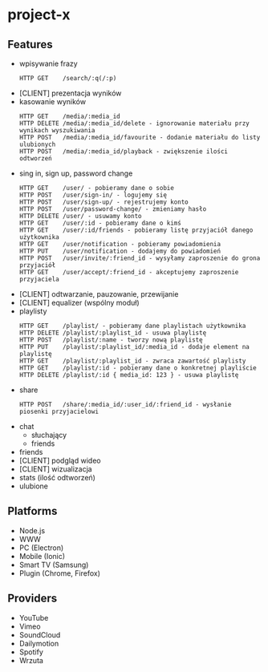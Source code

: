 # project-x

## Features

 - wpisywanie frazy
    ```
    HTTP GET    /search/:q(/:p)
    ``` 
 - [CLIENT] prezentacja wyników
 - kasowanie wyników
    ```
    HTTP GET    /media/:media_id
    HTTP DELETE /media/:media_id/delete - ignorowanie materiału przy wynikach wyszukiwania
    HTTP POST   /media/:media_id/favourite - dodanie materiału do listy ulubionych
    HTTP POST   /media/:media_id/playback - zwiększenie ilości odtworzeń
    ```
 - sing in, sign up, password change
    ```
    HTTP GET    /user/ - pobieramy dane o sobie
    HTTP POST   /user/sign-in/ - logujemy się
    HTTP POST   /user/sign-up/ - rejestrujemy konto
    HTTP POST   /user/password-change/ - zmieniamy hasło
    HTTP DELETE /user/ - usuwamy konto
    HTTP GET    /user/:id - pobieramy dane o kimś
    HTTP GET    /user/:id/friends - pobieramy listę przyjaciół danego użytkownika
    HTTP GET    /user/notification - pobieramy powiadomienia 
    HTTP PUT    /user/notification - dodajemy do powiadomień 
    HTTP POST   /user/invite/:friend_id - wysyłamy zaproszenie do grona przyjaciół 
    HTTP GET    /user/accept/:friend_id - akceptujemy zaproszenie przyjaciela
    ```
 - [CLIENT] odtwarzanie, pauzowanie, przewijanie
 - [CLIENT] equalizer (wspólny moduł)
 - playlisty
    ```
    HTTP GET    /playlist/ - pobieramy dane playlistach użytkownika
    HTTP DELETE /playlist/:playlist_id - usuwa playlistę
    HTTP POST   /playlist/:name - tworzy nową playlistę
    HTTP PUT    /playlist/:playlist_id/:media_id - dodaje element na playlistę
    HTTP GET    /playlist/:playlist_id - zwraca zawartość playlisty
    HTTP GET    /playlist/:id - pobieramy dane o konkretnej playliście
    HTTP DELETE /playlist/:id { media_id: 123 } - usuwa playlistę
    ```
 - share
    ```
    HTTP POST   /share/:media_id/:user_id/:friend_id - wysłanie piosenki przyjacielowi
    ```
 - chat
    - słuchający
    - friends
 - friends
 - [CLIENT] podgląd wideo
 - [CLIENT] wizualizacja
 - stats (ilość odtworzeń)
 - ulubione

## Platforms

 - Node.js
 - WWW
 - PC (Electron)
 - Mobile (Ionic)
 - Smart TV (Samsung)
 - Plugin (Chrome, Firefox)

## Providers

 - YouTube
 - Vimeo
 - SoundCloud
 - Dailymotion
 - Spotify
 - Wrzuta

